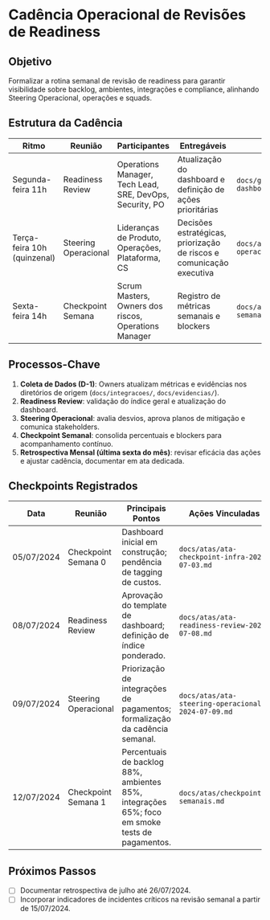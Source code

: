 # Cadência Operacional de Revisões de Readiness

## Objetivo
Formalizar a rotina semanal de revisão de readiness para garantir visibilidade sobre backlog, ambientes, integrações e compliance, alinhando Steering Operacional, operações e squads.

## Estrutura da Cadência
| Ritmo | Reunião | Participantes | Entregáveis | Links |
| --- | --- | --- | --- | --- |
| Segunda-feira 11h | Readiness Review | Operations Manager, Tech Lead, SRE, DevOps, Security, PO | Atualização do dashboard e definição de ações prioritárias | `docs/governanca/readiness-dashboard.md` |
| Terça-feira 10h (quinzenal) | Steering Operacional | Lideranças de Produto, Operações, Plataforma, CS | Decisões estratégicas, priorização de riscos e comunicação executiva | `docs/atas/ata-steering-operacional-2024-07-09.md` |
| Sexta-feira 14h | Checkpoint Semana | Scrum Masters, Owners dos riscos, Operations Manager | Registro de métricas semanais e blockers | `docs/atas/checkpoints-semanais.md` |

## Processos-Chave
1. **Coleta de Dados (D-1)**: Owners atualizam métricas e evidências nos diretórios de origem (`docs/integracoes/`, `docs/evidencias/`).
2. **Readiness Review**: validação do índice geral e atualização do dashboard.
3. **Steering Operacional**: avalia desvios, aprova planos de mitigação e comunica stakeholders.
4. **Checkpoint Semanal**: consolida percentuais e blockers para acompanhamento contínuo.
5. **Retrospectiva Mensal (última sexta do mês)**: revisar eficácia das ações e ajustar cadência, documentar em ata dedicada.

## Checkpoints Registrados
| Data | Reunião | Principais Pontos | Ações Vinculadas |
| --- | --- | --- | --- |
| 05/07/2024 | Checkpoint Semana 0 | Dashboard inicial em construção; pendência de tagging de custos. | `docs/atas/ata-checkpoint-infra-2024-07-03.md` |
| 08/07/2024 | Readiness Review | Aprovação do template de dashboard; definição de índice ponderado. | `docs/atas/ata-readiness-review-2024-07-08.md` |
| 09/07/2024 | Steering Operacional | Priorização de integrações de pagamentos; formalização da cadência semanal. | `docs/atas/ata-steering-operacional-2024-07-09.md` |
| 12/07/2024 | Checkpoint Semana 1 | Percentuais de backlog 88%, ambientes 85%, integrações 65%; foco em smoke tests de pagamentos. | `docs/atas/checkpoints-semanais.md` |

## Próximos Passos
- [ ] Documentar retrospectiva de julho até 26/07/2024.
- [ ] Incorporar indicadores de incidentes críticos na revisão semanal a partir de 15/07/2024.
